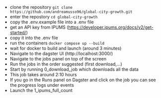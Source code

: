 - clone the repository ``git clone https://github.com/andreamusso96/global-city-growth.git``
- enter the repostory ``cd global-city-growth``
- copy the .env.example file into a .env file
- get an API key from IPUMS (https://developer.ipums.org/docs/v2/get-started/)
- copy it into the .env file
- run the containers  ``docker compose up --build``
- wait for docker to build and launch (around 3 minutes)
- Navigate to the dagster UI (http://localhost:3000/)
- Navigate to the jobs panel on top of the screen
- Run the jobs in the order suggested (first download,...)
- Start by running 0_download_job which downloads all the data
- This job takes around 2:10 hours
- If you go in the Runs panel on Dagster and click on the job you can see the progress logs under events
- Launch the 1_ipums_full_count